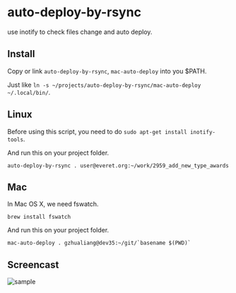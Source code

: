 auto-deploy-by-rsync
====================

use inotify to check files change and auto deploy.

## Install

Copy or link `auto-deploy-by-rsync`, `mac-auto-deploy` into you $PATH. 

Just like `ln -s ~/projects/auto-deploy-by-rsync/mac-auto-deploy ~/.local/bin/`.

## Linux

Before using this script, you need to do `sudo apt-get install inotify-tools`.


And run this on your project folder.

```
auto-deploy-by-rsync . user@everet.org:~/work/2959_add_new_type_awards
```


## Mac
In Mac OS X, we need fswatch.

```
brew install fswatch
```

And run this on your project folder.

```
mac-auto-deploy . gzhualiang@dev35:~/git/`basename $(PWD)`
```

## Screencast
![sample](http://everet.b0.upaiyun.com/imgs/mac_20140301_225042_77450LLb.gif)
